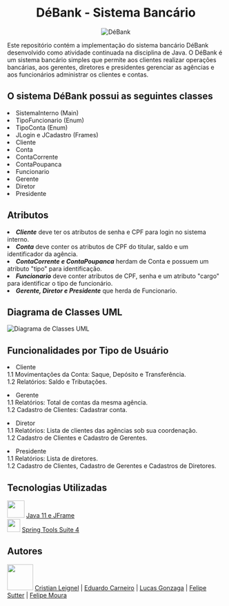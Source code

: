<!DOCTYPE html>
<html>


<body>
  <h1 align="center">DéBank - Sistema Bancário</h1>
  <div align="center">
    <img src="https://github.com/eduardocs90/POO2023_Grupo6/assets/141193350/09923c5e-ba9e-4704-9e88-5c1d18568673"alt="DéBank">
  </div>

  <p>Este repositório contém a implementação do sistema bancário DéBank desenvolvido como atividade continuada na disciplina de Java. O DéBank é um sistema bancário simples que permite aos clientes realizar   operações bancárias, aos gerentes, diretores e presidentes gerenciar as agências e aos funcionários administrar os clientes e contas.</p>

<h2>O sistema DéBank possui as seguintes classes</h2>
  <li>SistemaInterno (Main)</li>
  <li>TipoFuncionario (Enum)</li>
  <li>TipoConta (Enum)</li>
  <li>JLogin e JCadastro (Frames)</li>
  <li>Cliente</li>
  <li>Conta</li>
  <li>ContaCorrente</li>
  <li>ContaPoupanca</li>
  <li>Funcionario</li>
  <li>Gerente</li>
  <li>Diretor</li>
  <li>Presidente</li>

<h2>Atributos</h2>
  <li><b><i>Cliente</i></b> deve ter os atributos de senha e CPF para login no sistema interno.</li>
  <li><b><i>Conta</i></b> deve conter os atributos de CPF do titular, saldo e um identificador da agência.</li>
  <li><b><i>ContaCorrente e ContaPoupanca</i></b> herdam de Conta e possuem um atributo "tipo" para identificação.</li>
  <li><b><i>Funcionario</i></b> deve conter atributos de CPF, senha e um atributo "cargo" para identificar o tipo de funcionário.</li>
  <li><b><i>Gerente, Diretor e Presidente</i></b> que herda de Funcionario.</li>

<h2>Diagrama de Classes UML</h2>
<img src="https://github.com/eduardocs90/POO2023_Grupo6/assets/141193350/fb4ea8c4-112b-4655-863a-2dfc0ba6db65"alt="Diagrama de Classes UML">



<h2>Funcionalidades por Tipo de Usuário</h2>
  <li>Cliente</li>
  1.1 Movimentações da Conta: Saque, Depósito e Transferência.
  <br>
  1.2 Relatórios: Saldo e Tributações.</p>
  <li>Gerente</li>
  1.1 Relatórios: Total de contas da mesma agência.
  <br>
  1.2 Cadastro de Clientes: Cadastrar conta.</p>
  <li>Diretor</li>
  1.1 Relatórios: Lista de clientes das agências sob sua coordenação.
  <br>
  1.2 Cadastro de Clientes e Cadastro de Gerentes.</p>
  <li>Presidente</li>
  1.1 Relatórios: Lista de diretores.
  <br>
  1.2 Cadastro de Clientes, Cadastro de Gerentes e Cadastros de Diretores.

<h2>Tecnologias Utilizadas</h2>
 <img src="https://github.com/eduardocs90/POO2023_Grupo6/assets/141193350/6d79ba45-3a11-4d34-9d5f-5f63bcce3abf" height="40" width="40"> <a href="https://www.oracle.com/br/java/technologies/javase/jdk11-archive-downloads.html">Java 11 e JFrame</a>
 <br>
 <img src="https://github.com/eduardocs90/POO2023_Grupo6/assets/141193350/3fd2972d-6bdd-4b4b-b6ed-ac5cc72f1071" height="30" width="30"> <a href="https://spring.io/tools">Spring Tools Suite 4</a>

<h2>Autores</h2>  
<img src="https://cdn.discordapp.com/attachments/1135262336819679372/1140675577733464254/github-logo-git-hub-icon-with-text-on-white-and-black-background-free-vector_2-removebg-preview.png" height="60" width="60">  <a href="https://github.com/leignel">Cristian Leignel</a> | <a href="https://github.com/eduardocs90">Eduardo Carneiro</a> | <a href="https://github.com/LucasGonRo">Lucas Gonzaga</a> | <a href="https://github.com/FelipeSutter">Felipe Sutter</a> | <a href="https://github.com/sh9bba">Felipe Moura</a>
  
